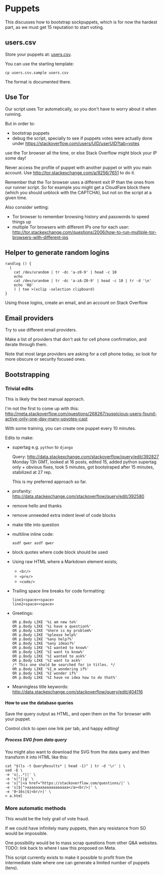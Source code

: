 # Puppets

This discusses how to bootstrap sockpuppets, which is for now the hardest part, as we must get 15 reputation to start voting.

## users.csv

Store your puppets at: [users.csv](users.csv).

You can use the starting template:

    cp users.csv.sample users.csv

The format is documented there.

## Use Tor

Our script uses Tor automatically, so you don't have to worry about it when running.

But in order to:

- bootstrap puppets
- debug the script, specially to see if puppets votes were actually done under https://stackoverflow.com/users/UID/userUID?tab=votes

use the Tor browser all the time, or else Stack Overflow might block your IP some day!

Never access the profile of puppet with another puppet or with you main account. Use <http://tor.stackexchange.com/a/9256/7651> to do it.

Remember that the Tor browser uses a different exit IP than the ones from our runner script. So for example you might get a CloudFare block there (which you should unblock with the CAPTCHA), but not on the script at a given time.

Also consider setting:

- Tor browser to remember browsing history and passwords to speed things up
- multiple Tor browsers with different IPs one for each user: <http://tor.stackexchange.com/questions/2006/how-to-run-multiple-tor-browsers-with-different-ips>

## Helper to generate random logins

    randlog () {
      (
        cat /dev/urandom | tr -dc 'a-z0-9' | head -c 10
        echo
        cat /dev/urandom | tr -dc 'a-zA-Z0-9' | head -c 10 | tr -d '\n'
        echo '0@'
        ) | tee >(xclip -selection clipboard)
    }

Using those logins, create an email, and an account on Stack Overflow

## Email providers

Try to use different email providers.

Make a list of providers that don't ask for cell phone confirmation, and iterate through them.

Note that most large providers are asking for a cell phone today, so look for more obscure or security focused ones.

## Bootstrapping

### Trivial edits

This is likely the best manual approach.

I'm not the first to come up with this: <http://meta.stackoverflow.com/questions/268267/suspicious-users-found-active-only-one-day-many-upvotes-cast>

With some training, you can create one puppet every 10 minutes.

Edits to make:

-   supertag e.g. `python` to `django`

    Query: <http://data.stackexchange.com/stackoverflow/query/edit/392827> Monday 13h GMT, looked at 16 posts, edited 15, added python supertag only + obvious fixes, took 5 minutes, got bootstraped after 15 minutes, stabilized at 27 rep.

    This is my preferred approach so far.

-   profanity: <http://data.stackexchange.com/stackoverflow/query/edit/392580>

-   remove hello and thanks

-   remove unneeded extra indent level of code blocks

-   make title into question

-   multiline inline code:

    `asdf qwer
    asdf qwer`

-   block quotes where code block should be used

-   Using raw HTML where a Markdown element exists;

    - `<br/>`
    - `<pre/>`
    - `<code/>`

-   Trailing space line breaks for code formatting:

        line1<space><space>
        line2<space><space>

-   Greetings:

        OR p.Body LIKE '%i am new to%'
        OR p.Body LIKE '%i have a question%'
        OR p.Body LIKE '%here is my problem%'
        OR p.Body LIKE '%please help%'
        OR p.Body LIKE '%any help?%'
        OR p.Body LIKE '%any ideas?%'
        OR p.Body LIKE '%I wanted to know%'
        OR p.Body LIKE '%I want to know%'
        OR p.Body LIKE '%I wanted to ask%'
        OR p.Body LIKE '%I want to ask%'
        /* This one shold be searched for in titles. */
        OR p.Body LIKE '%I_m wondering if%'
        OR p.Body LIKE '%I wonder if%'
        OR p.Body LIKE '%I have no idea how to do that%'

-   Meaningless title keywords: <http://data.stackexchange.com/stackoverflow/query/edit/404116>

#### How to use the database queries

Save the query output as HTML, and open them on the Tor browser with your puppet.

Control click to open one link per tab, and happy editing!

##### Process SVG from data query

You might also want to download the SVG from the data query and then transform it into HTML like this:

    cat "$(ls -t QueryResults* | head -1)" | tr -d '\r' | \
    sed -E \
    -e 's|,.*||' \
    -e 's|"||g' \
    -e 's|^|<a href="https://stackoverflow.com/questions/|' \
    -e 's|$|">aaaaaaaaaaaaaaaaaaa</a><br/>|' \
    -e '0~16s|$|<br/>|' \
    > a.html

### More automatic methods

This would be the holy grail of vote fraud.

If we could have infinitely many puppets, then any resistance from SO would be impossible.

One possibility would be to mass scrap questions from other Q&A websites. TODO: link back to where I saw this proposed on Meta.

This script currently exists to make it possible to profit from the intermediate state where one can generate a limited number of puppets (tens).
